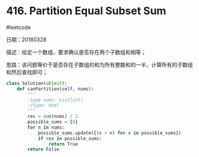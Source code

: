 # 416. Partition Equal Subset Sum
#leetcode

日期：20180328

描述：给定一个数组，要求确认是否存在两个子数组和相等；

思路：该问题等价于是否存在子数组的和为所有整数和的一半，计算所有的子数组和然后查找即可；

```python
class Solution(object):
    def canPartition(self, nums):
        """
        :type nums: List[int]
        :rtype: bool
        """
        res = sum(nums) / 2.
        possible_sums = {0}
        for n in nums:
            possible_sums.update({(v + n) for v in possible_sums})
            if res in possible_sums:
                return True
        return False
```